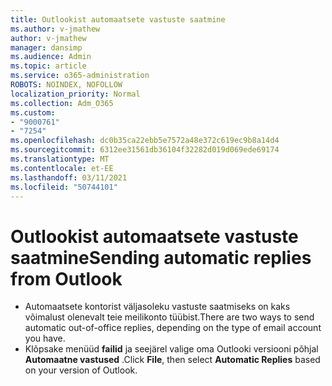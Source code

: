 ```yaml
---
title: Outlookist automaatsete vastuste saatmine
ms.author: v-jmathew
author: v-jmathew
manager: dansimp
ms.audience: Admin
ms.topic: article
ms.service: o365-administration
ROBOTS: NOINDEX, NOFOLLOW
localization_priority: Normal
ms.collection: Adm_O365
ms.custom:
- "9000761"
- "7254"
ms.openlocfilehash: dc0b35ca22ebb5e7572a48e372c619ec9b8a14d4
ms.sourcegitcommit: 6312ee31561db36104f32282d019d069ede69174
ms.translationtype: MT
ms.contentlocale: et-EE
ms.lasthandoff: 03/11/2021
ms.locfileid: "50744101"
---
```

# <a name="sending-automatic-replies-from-outlook"></a><span data-ttu-id="4b7b7-102">Outlookist automaatsete vastuste saatmine</span><span class="sxs-lookup"><span data-stu-id="4b7b7-102">Sending automatic replies from Outlook</span></span>

- <span data-ttu-id="4b7b7-103">Automaatsete kontorist väljasoleku vastuste saatmiseks on kaks võimalust olenevalt teie meilikonto tüübist.</span><span class="sxs-lookup"><span data-stu-id="4b7b7-103">There are two ways to send automatic out-of-office replies, depending on the type of email account you have.</span></span>
- <span data-ttu-id="4b7b7-104">Klõpsake menüüd **failid** ja seejärel valige oma Outlooki versiooni põhjal **Automaatne vastused** .</span><span class="sxs-lookup"><span data-stu-id="4b7b7-104">Click **File**, then select **Automatic Replies** based on your version of Outlook.</span></span>
